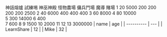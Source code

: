 神話熔爐    試練埸  神巫神殿  怪物農場  傭兵鬥場   魔導    賭場
 1  20        5000      200      200      200    200    2500
 2  40        6000      400      400      400
 3  60        8000
 4  80       10000    
 5  300      14000
 6  400       
 7  600
 8
 9 1500
10 2000
11
12
13 3000000
|    name    | age |
| ---------- | --- |
| LearnShare |  12 |
| Mike       |  32 |
